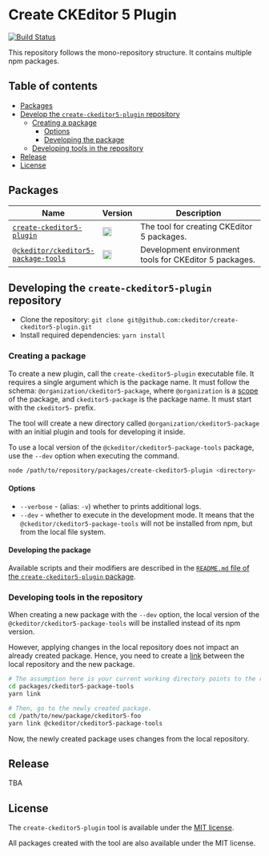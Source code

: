 Create CKEditor 5 Plugin
========================

[![Build Status](https://travis-ci.com/ckeditor/ckeditor5.svg?branch=master)](https://travis-ci.com/ckeditor/create-ckeditor5-plugin)

This repository follows the mono-repository structure. It contains multiple npm packages.

## Table of contents

* [Packages](#packages)
* [Develop the `create-ckeditor5-plugin` repository](#develop-the-create-ckeditor5-plugin-repository)
  * [Creating a package](#creating-a-package)
    * [Options](#options)
    * [Developing the package](#developing-the-package)
  * [Developing tools in the repository](#developing-tools-in-the-repository)
* [Release](#release)
* [License](#license)

## Packages

<table>
<thead>
	<tr>
		<th width="30%">Name</th>
		<th width="15%">Version</th>
		<th width="55%">Description</th>
	</tr>
</thead>
<tbody>

<tr>
	<td>
		<a href="/packages/create-ckeditor5-plugin"><code>create-ckeditor5-plugin</code></a>
	</td>
	<td>
		<a href="https://badge.fury.io/js/create-ckeditor5-plugin"><img src="https://badge.fury.io/js/create-ckeditor5-plugin.svg" alt="npm version" height="18"></a>
	</td>
	<td>
		The tool for creating CKEditor 5 packages.
	</td>
</tr>

<tr>
	<td>
		<a href="/packages/ckeditor5-package-tools"><code>@ckeditor/ckeditor5-package-tools</code></a>
	</td>
	<td>
		<a href="https://badge.fury.io/js/@ckeditor%2Fckeditor5-package-tools"><img src="https://badge.fury.io/js/@ckeditor%2Fckeditor5-package-tools.svg" alt="npm version" height="18"></a>
	</td>
	<td>
		Development environment tools for CKEditor 5 packages.
	</td>
</tr>

</tbody>
</table>

## Developing the `create-ckeditor5-plugin` repository

* Clone the repository: `git clone git@github.com:ckeditor/create-ckeditor5-plugin.git`
* Install required dependencies: `yarn install`

### Creating a package

To create a new plugin, call the `create-ckeditor5-plugin` executable file. It requires a single argument which is the package name. It must follow the schema: `@organization/ckeditor5-package`, where `@organization` is a [scope](https://docs.npmjs.com/about-scopes) of the package, and `ckeditor5-package` is the package name. It must start with the `ckeditor5-` prefix.

The tool will create a new directory called `@organization/ckeditor5-package` with an initial plugin and tools for developing it inside.

To use a local version of the `@ckeditor/ckeditor5-package-tools` package, use the `--dev` option when executing the command.

```bash
node /path/to/repository/packages/create-ckeditor5-plugin <directory> [--dev]
```

#### Options

* `--verbose` - (alias: `-v`) whether to prints additional logs.
* `--dev` - whether to execute in the development mode. It means that the `@ckeditor/ckeditor5-package-tools` will not be installed from npm, but from the local file system.

#### Developing the package

Available scripts and their modifiers are described in the [`README.md` file of the `create-ckeditor5-plugin` package](/packages/create-ckeditor5-plugin).

### Developing tools in the repository

When creating a new package with the `--dev` option, the local version of the `@ckeditor/ckeditor5-package-tools` will be installed instead of its npm version.

However, applying changes in the local repository does not impact an already created package. Hence, you need to create a [link](https://docs.npmjs.com/cli/link/) between the local repository and the new package.

```bash
# The assumption here is your current working directory points to the root directory in the repository.
cd packages/ckeditor5-package-tools
yarn link

# Then, go to the newly created package.
cd /path/to/new/package/ckeditor5-foo
yarn link @ckeditor/ckeditor5-package-tools
```

Now, the newly created package uses changes from the local repository.

## Release

TBA

## License

The `create-ckeditor5-plugin` tool is available under the [MIT license](https://opensource.org/licenses/MIT).

All packages created with the tool are also available under the MIT license.
